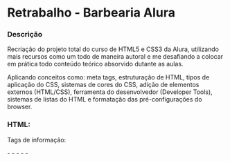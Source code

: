 # Retrabalho - Barbearia Alura


### Descrição

Recriação do projeto total do curso de HTML5 e CSS3 da Alura, utilizando mais recursos como um todo de maneira autoral e me desafiando a colocar em prática todo conteúdo teórico absorvido dutante as aulas.

Aplicando conceitos como: meta tags, estruturação de HTML, tipos de aplicação do CSS, sistemas de cores do CSS, adição de elementos externos (HTML/CSS), ferramenta do desenvolvedor (Developer Tools), sistemas de listas do HTML e formatação das pré-configurações do browser.

### HTML:

  Tags de informação:
  
  <!DOCTYPE> - <html> - <head> - <body> - <meta> - <title> - <link> - <header> - <nav> - <main> - <footer> - <div> - <span>

  Tags de conteúdo:

  <h1> - <h2> - <h3> - <p> - <strong> - <em> - <img> - <ul> - <ol> - <li> - <a> - <br>

### CSS:

  Propriedades:
  - style
  - text-align
  - font-size
  - backround
  - color
  - height
  - width
  - border
  - padding
  - margin
  - display
  - vertical-align
  - text-transform
  - font-weight
  - text-decoration
  - position
  - line-height
  - top
  - middle
  - bottom
  - left
  - right
  - box-sizing
  - border-radius
  - hover
  - active
  
### Tecnologias utilizadas
    
  <img align="center" alt="HTML" height="30" width="40" src="https://raw.githubusercontent.com/devicons/devicon/master/icons/html5/html5-original.svg"> <img align="center" alt="CSS" height="30" width="40" src="https://raw.githubusercontent.com/devicons/devicon/master/icons/css3/css3-original.svg">
  
  
### Status
  
Projeto em andamento...
